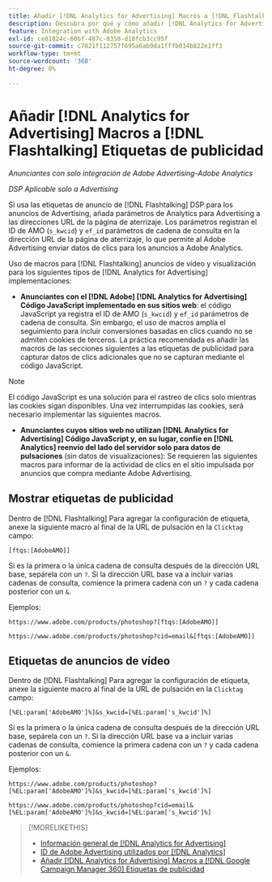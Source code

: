 ```yaml
---
title: Añadir [!DNL Analytics for Advertising] Macros a [!DNL Flashtalking] Etiquetas de publicidad
description: Descubra por qué y cómo añadir [!DNL Analytics for Advertising] macros a su [!DNL Flashtalking] etiquetas de publicidad
feature: Integration with Adobe Analytics
exl-id: ce81824c-60bf-487c-8358-d18fcb3cc95f
source-git-commit: c7821f112757f695a6ab9da1fffb014b822e1ff3
workflow-type: tm+mt
source-wordcount: '368'
ht-degree: 0%

---
```


# Añadir [!DNL Analytics for Advertising] Macros a [!DNL Flashtalking] Etiquetas de publicidad

*Anunciantes con solo integración de Adobe Advertising-Adobe Analytics*

*DSP Aplicable solo a Advertising*

Si usa las etiquetas de anuncio de [!DNL Flashtalking] DSP para los anuncios de Advertising, añada parámetros de Analytics para Advertising a las direcciones URL de la página de aterrizaje. Los parámetros registran el ID de AMO (`s_kwcid`) y `ef_id` parámetros de cadena de consulta en la dirección URL de la página de aterrizaje, lo que permite al Adobe Advertising enviar datos de clics para los anuncios a Adobe Analytics.

Uso de macros para [!DNL Flashtalking] anuncios de vídeo y visualización para los siguientes tipos de [!DNL Analytics for Advertising] implementaciones:

* **Anunciantes con el [!DNL Adobe] [!DNL Analytics for Advertising] Código JavaScript implementado en sus sitios web**: el código JavaScript ya registra el ID de AMO (`s_kwcid`) y `ef_id` parámetros de cadena de consulta. Sin embargo, el uso de macros amplía el seguimiento para incluir conversiones basadas en clics cuando no se admiten cookies de terceros. La práctica recomendada es añadir las macros de las secciones siguientes a las etiquetas de publicidad para capturar datos de clics adicionales que no se capturan mediante el código JavaScript.

>[!NOTE]
>
>El código JavaScript es una solución para el rastreo de clics solo mientras las cookies sigan disponibles. Una vez interrumpidas las cookies, será necesario implementar las siguientes macros.

* **Anunciantes cuyos sitios web no utilizan [!DNL Analytics for Advertising] Código JavaScript y, en su lugar, confíe en [!DNL Analytics] reenvío del lado del servidor solo para datos de pulsaciones** (sin datos de visualizaciones): Se requieren las siguientes macros para informar de la actividad de clics en el sitio impulsada por anuncios que compra mediante Adobe Advertising.

## Mostrar etiquetas de publicidad

Dentro de [!DNL Flashtalking] Para agregar la configuración de etiqueta, anexe la siguiente macro al final de la URL de pulsación en la `Clicktag` campo:

```
[ftqs:[AdobeAMO]]
```

Si es la primera o la única cadena de consulta después de la dirección URL base, sepárela con un `?`. Si la dirección URL base va a incluir varias cadenas de consulta, comience la primera cadena con un `?` y cada cadena posterior con un `&`.

Ejemplos:

`https://www.adobe.com/products/photoshop?[ftqs:[AdobeAMO]]`

`https://www.adobe.com/products/photoshop?cid=email&[ftqs:[AdobeAMO]]`

## Etiquetas de anuncios de vídeo

Dentro de [!DNL Flashtalking] Para agregar la configuración de etiqueta, anexe la siguiente macro al final de la URL de pulsación en la `Clicktag` campo:

```
[%EL:param['AdobeAMO']%]&s_kwcid=[%EL:param['s_kwcid']%]
```

Si es la primera o la única cadena de consulta después de la dirección URL base, sepárela con un `?`. Si la dirección URL base va a incluir varias cadenas de consulta, comience la primera cadena con un `?` y cada cadena posterior con un `&`.

Ejemplos:

`https://www.adobe.com/products/photoshop?[%EL:param['AdobeAMO']%]&s_kwcid=[%EL:param['s_kwcid']%]`

`https://www.adobe.com/products/photoshop?cid=email&[%EL:param['AdobeAMO']%]&s_kwcid=[%EL:param['s_kwcid']%]`

>[!MORELIKETHIS]
>
>* [Información general de [!DNL Analytics for Advertising]](overview.md)
>* [ID de Adobe Advertising utilizados por [!DNL Analytics]](/help/integrations/analytics/ids.md)
>* [Añadir [!DNL Analytics for Advertising] Macros a [!DNL Google Campaign Manager 360] Etiquetas de publicidad](/help/integrations/analytics/macros-google-campaign-manager.md)

